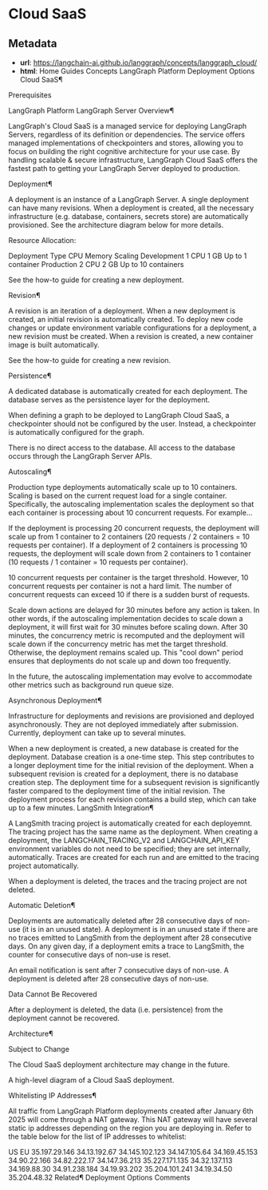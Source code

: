 # Cloud SaaS



## Metadata

- **url**: https://langchain-ai.github.io/langgraph/concepts/langgraph_cloud/
- **html**: Home
Guides
Concepts
LangGraph Platform
Deployment Options
Cloud SaaS¶

Prerequisites

LangGraph Platform
LangGraph Server
Overview¶

LangGraph's Cloud SaaS is a managed service for deploying LangGraph Servers, regardless of its definition or dependencies. The service offers managed implementations of checkpointers and stores, allowing you to focus on building the right cognitive architecture for your use case. By handling scalable & secure infrastructure, LangGraph Cloud SaaS offers the fastest path to getting your LangGraph Server deployed to production.

Deployment¶

A deployment is an instance of a LangGraph Server. A single deployment can have many revisions. When a deployment is created, all the necessary infrastructure (e.g. database, containers, secrets store) are automatically provisioned. See the architecture diagram below for more details.

Resource Allocation:

Deployment Type	CPU	Memory	Scaling
Development	1 CPU	1 GB	Up to 1 container
Production	2 CPU	2 GB	Up to 10 containers

See the how-to guide for creating a new deployment.

Revision¶

A revision is an iteration of a deployment. When a new deployment is created, an initial revision is automatically created. To deploy new code changes or update environment variable configurations for a deployment, a new revision must be created. When a revision is created, a new container image is built automatically.

See the how-to guide for creating a new revision.

Persistence¶

A dedicated database is automatically created for each deployment. The database serves as the persistence layer for the deployment.

When defining a graph to be deployed to LangGraph Cloud SaaS, a checkpointer should not be configured by the user. Instead, a checkpointer is automatically configured for the graph.

There is no direct access to the database. All access to the database occurs through the LangGraph Server APIs.

Autoscaling¶

Production type deployments automatically scale up to 10 containers. Scaling is based on the current request load for a single container. Specifically, the autoscaling implementation scales the deployment so that each container is processing about 10 concurrent requests. For example...

If the deployment is processing 20 concurrent requests, the deployment will scale up from 1 container to 2 containers (20 requests / 2 containers = 10 requests per container).
If a deployment of 2 containers is processing 10 requests, the deployment will scale down from 2 containers to 1 container (10 requests / 1 container = 10 requests per container).

10 concurrent requests per container is the target threshold. However, 10 concurrent requests per container is not a hard limit. The number of concurrent requests can exceed 10 if there is a sudden burst of requests.

Scale down actions are delayed for 30 minutes before any action is taken. In other words, if the autoscaling implementation decides to scale down a deployment, it will first wait for 30 minutes before scaling down. After 30 minutes, the concurrency metric is recomputed and the deployment will scale down if the concurrency metric has met the target threshold. Otherwise, the deployment remains scaled up. This "cool down" period ensures that deployments do not scale up and down too frequently.

In the future, the autoscaling implementation may evolve to accommodate other metrics such as background run queue size.

Asynchronous Deployment¶

Infrastructure for deployments and revisions are provisioned and deployed asynchronously. They are not deployed immediately after submission. Currently, deployment can take up to several minutes.

When a new deployment is created, a new database is created for the deployment. Database creation is a one-time step. This step contributes to a longer deployment time for the initial revision of the deployment.
When a subsequent revision is created for a deployment, there is no database creation step. The deployment time for a subsequent revision is significantly faster compared to the deployment time of the initial revision.
The deployment process for each revision contains a build step, which can take up to a few minutes.
LangSmith Integration¶

A LangSmith tracing project is automatically created for each deployemnt. The tracing project has the same name as the deployment. When creating a deployment, the LANGCHAIN_TRACING_V2 and LANGCHAIN_API_KEY environment variables do not need to be specified; they are set internally, automatically. Traces are created for each run and are emitted to the tracing project automatically.

When a deployment is deleted, the traces and the tracing project are not deleted.

Automatic Deletion¶

Deployments are automatically deleted after 28 consecutive days of non-use (it is in an unused state). A deployment is in an unused state if there are no traces emitted to LangSmith from the deployment after 28 consecutive days. On any given day, if a deployment emits a trace to LangSmith, the counter for consecutive days of non-use is reset.

An email notification is sent after 7 consecutive days of non-use.
A deployment is deleted after 28 consecutive days of non-use.

Data Cannot Be Recovered

After a deployment is deleted, the data (i.e. persistence) from the deployment cannot be recovered.

Architecture¶

Subject to Change

The Cloud SaaS deployment architecture may change in the future.

A high-level diagram of a Cloud SaaS deployment.

Whitelisting IP Addresses¶

All traffic from LangGraph Platform deployments created after January 6th 2025 will come through a NAT gateway. This NAT gateway will have several static ip addresses depending on the region you are deploying in. Refer to the table below for the list of IP addresses to whitelist:

US	EU
35.197.29.146	34.13.192.67
34.145.102.123	34.147.105.64
34.169.45.153	34.90.22.166
34.82.222.17	34.147.36.213
35.227.171.135	34.32.137.113
34.169.88.30	34.91.238.184
34.19.93.202	35.204.101.241
34.19.34.50	35.204.48.32
Related¶
Deployment Options
Comments
